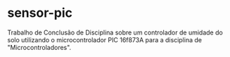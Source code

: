# sensor-pic
Trabalho de Conclusão de Disciplina sobre um controlador de umidade do solo utilizando o microcontrolador PIC 16f873A para a disciplina de "Microcontroladores".
